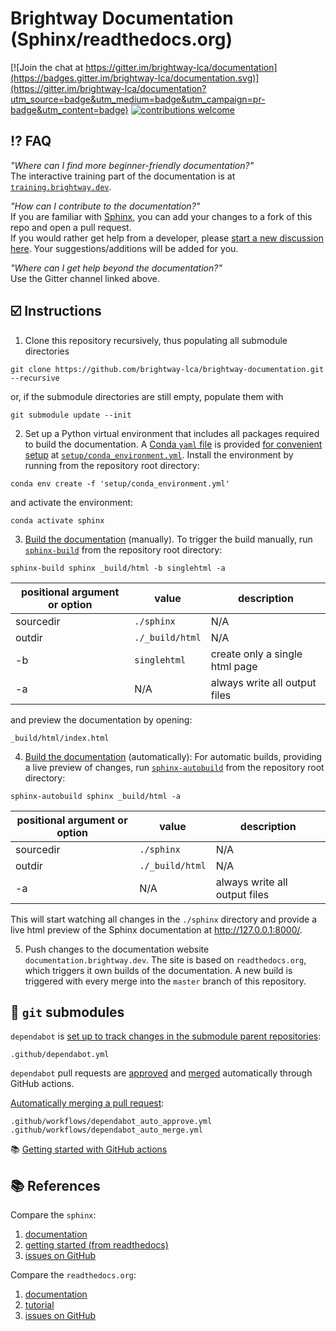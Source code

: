 # Brightway Documentation (Sphinx/readthedocs.org)

[![Join the chat at https://gitter.im/brightway-lca/documentation](https://badges.gitter.im/brightway-lca/documentation.svg)](https://gitter.im/brightway-lca/documentation?utm_source=badge&utm_medium=badge&utm_campaign=pr-badge&utm_content=badge)
[![contributions welcome](https://img.shields.io/badge/contributions-welcome-brightgreen.svg?style=flat)](https://github.com/brightway-lca/brightway-documentation-readthedocs/discussions)

## ⁉️ FAQ

_"Where can I find more beginner-friendly documentation?"_ \
The interactive training part of the documentation is at [`training.brightway.dev`](https://training.brightway.dev/).

_"How can I contribute to the documentation?"_ \
If you are familiar with [Sphinx](https://www.sphinx-doc.org/en/master/), you can add your changes to a fork of this repo and open a pull request. \
If you would rather get help from a developer, please [start a new discussion here](https://github.com/brightway-lca/brightway-documentation/discussions). Your suggestions/additions will be added for you.

_"Where can I get help beyond the documentation?"_ \
Use the Gitter channel linked above.

## ☑️ Instructions

1. Clone this repository recursively, thus populating all submodule directories

```
git clone https://github.com/brightway-lca/brightway-documentation.git --recursive
```

or, if the submodule directories are still empty, populate them with

```
git submodule update --init
```

2. Set up a Python virtual environment that includes all packages required to build the documentation. A [Conda `yaml` file](https://conda.io/projects/conda/en/latest/user-guide/tasks/manage-environments.html) is provided [for convenient setup](https://conda.io/projects/conda/en/latest/user-guide/tasks/manage-environments.html#creating-an-environment-from-an-environment-yml-file) at [``setup/conda_environment.yml``](setup/conda_environment.yml). Install the environment by running from the repository root directory:

```
conda env create -f 'setup/conda_environment.yml'
```

and activate the environment:

```
conda activate sphinx
```
3. [Build the documentation](https://www.sphinx-doc.org/en/master/usage/quickstart.html) (manually). To trigger the build manually, run [`sphinx-build`](https://www.sphinx-doc.org/en/master/man/sphinx-build.html) from the repository root directory:

```
sphinx-build sphinx _build/html -b singlehtml -a
```

| positional argument or option| value | description |
| ---------------------------- | ----- | ----------- |
| sourcedir | `./sphinx` | N/A |
| outdir | `./_build/html` | N/A |
| -b | `singlehtml` | create only a single html page |
| -a | N/A | always write all output files |

and preview the documentation by opening:

```
_build/html/index.html
```

4. [Build the documentation](https://www.sphinx-doc.org/en/master/usage/quickstart.html) (automatically): For automatic builds, providing a live preview of changes, run [`sphinx-autobuild`](https://github.com/executablebooks/sphinx-autobuild) from the repository root directory:

```
sphinx-autobuild sphinx _build/html -a
```

| positional argument or option| value | description |
| ---------------------------- | ----- | ----------- |
| sourcedir | `./sphinx` | N/A |
| outdir | `./_build/html` | N/A |
| -a | N/A | always write all output files |


This will start watching all changes in the `./sphinx` directory and provide a live html preview of the Sphinx documentation at http://127.0.0.1:8000/.

5. Push changes to the documentation website `documentation.brightway.dev`. The site is based on `readthedocs.org`, which triggers it own builds of the documentation. A new build is triggered with every merge into the `master` branch of this repository.

## 📁 `git` submodules

`dependabot` is [set up to track changes in the submodule parent repositories](https://docs.github.com/en/code-security/dependabot/dependabot-version-updates/configuration-options-for-the-dependabot.yml-file#registries):

```
.github/dependabot.yml
```

`dependabot` pull requests are [approved](https://docs.github.com/en/code-security/dependabot/working-with-dependabot/automating-dependabot-with-github-actions#approve-a-pull-request) and [merged](https://docs.github.com/en/pull-requests/collaborating-with-pull-requests/incorporating-changes-from-a-pull-request/automatically-merging-a-pull-request) automatically through GitHub actions.

[Automatically merging a pull request](https://docs.github.com/en/pull-requests/collaborating-with-pull-requests/incorporating-changes-from-a-pull-request/automatically-merging-a-pull-request):

```
.github/workflows/dependabot_auto_approve.yml
.github/workflows/dependabot_auto_merge.yml
```

📚 [Getting started with GitHub actions](https://docs.github.com/en/actions/quickstart)


## 📚 References

Compare the `sphinx`:

1. [documentation](https://www.sphinx-doc.org/en/master/)
2. [getting started (from readthedocs)](https://docs.readthedocs.io/en/stable/intro/getting-started-with-sphinx.html)
3. [issues on GitHub](https://github.com/sphinx-doc/sphinx/issues)

Compare the `readthedocs.org`:

1. [documentation](https://docs.readthedocs.io/en/stable/index.html)
2. [tutorial](https://docs.readthedocs.io/en/stable/tutorial/)
3. [issues on GitHub](https://github.com/readthedocs/readthedocs.org/issues)